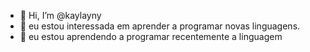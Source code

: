 - 👋 Hi, I’m @kaylayny
- 👀 eu estou interessada em aprender a programar novas linguagens.
- 🌱 eu estou aprendendo a programar recentemente a linguagem



